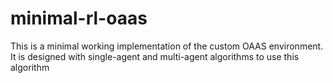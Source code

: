 # minimal-rl-oaas
This is a minimal working implementation of the custom OAAS environment. It is designed with single-agent and multi-agent algorithms to use this algorithm
